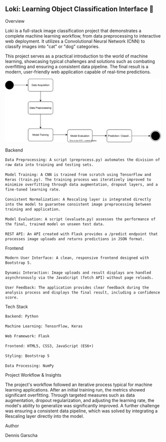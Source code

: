 ## Loki: Learning Object Classification Interface 🧠
Overview

Loki is a full-stack image classification project that demonstrates a complete machine learning workflow, from data preprocessing to interactive web deployment. It utilizes a Convolutional Neural Network (CNN) to classify images into "cat" or "dog" categories.

This project serves as a practical introduction to the world of machine learning, showcasing typical challenges and solutions such as combating overfitting and ensuring a consistent data pipeline. The final result is a modern, user-friendly web application capable of real-time predictions.

![Aktivitätsdiagramm des Loki-Projekts](Loki_UML.svg)


Backend

    Data Preprocessing: A script (preprocess.py) automates the division of raw data into training and testing sets.

    Model Training: A CNN is trained from scratch using TensorFlow and Keras (train.py). The training process was iteratively improved to minimize overfitting through data augmentation, dropout layers, and a fine-tuned learning rate.

    Consistent Normalization: A Rescaling layer is integrated directly into the model to guarantee consistent image preprocessing between training and application.

    Model Evaluation: A script (evaluate.py) assesses the performance of the final, trained model on unseen test data.

    REST API: An API created with Flask provides a /predict endpoint that processes image uploads and returns predictions in JSON format.

Frontend

    Modern User Interface: A clean, responsive frontend designed with Bootstrap 5.

    Dynamic Interaction: Image uploads and result displays are handled asynchronously via the JavaScript (fetch API) without page reloads.

    User Feedback: The application provides clear feedback during the analysis process and displays the final result, including a confidence score.

Tech Stack

    Backend: Python

    Machine Learning: TensorFlow, Keras

    Web Framework: Flask

    Frontend: HTML5, CSS3, JavaScript (ES6+)

    Styling: Bootstrap 5

    Data Processing: NumPy

Project Workflow & Insights

The project's workflow followed an iterative process typical for machine learning applications. After an initial training run, the metrics showed significant overfitting. Through targeted measures such as data augmentation, dropout regularization, and adjusting the learning rate, the model's ability to generalize was significantly improved. A further challenge was ensuring a consistent data pipeline, which was solved by integrating a Rescaling layer directly into the model.


Author

Dennis Garscha

